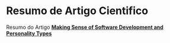 # Resumo de Artigo Cientifico 
Resumo do Artigo [**Making Sense of Software Development and Personality Types**](https://ieeexplore.ieee.org/document/5403172)
